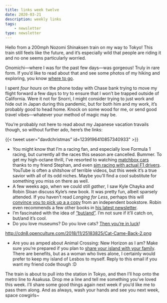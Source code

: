 ```yaml
---
title: links week twelve
date: 2020-03-21
description: weekly links
tags:
    - newsletter
type: newsletter
---
```


Hello from a 200mph Nozomi Shinaksen train on my way to Tokyo! This train still feels like the future, and it’s especially wild that people are riding it and no one seems particularly worried.

Onomichi—where I was for the past few days—was gorgeous! Truly in rare form. If you’d like to read about that and see some photos of my hiking and exploring, you know [where to go](/posts/2020-03-19-traveling-during-a-pandemic-part-three/).

I spent *four hours* on the phone today with Chase bank trying to move my flight forward a few days to try to ensure that I won’t be trapped outside of California. Were it not for Snorri, I might consider trying to just work and hide out in Japan during this pandemic, but for both him and my work, it’s probably good to head home. Knock on some wood for me, or send good travel vibes—whatever your method of magic may be.

You’re probably not here to read about my Japanese vacation travails though, so without further ado, here’s the links:

{{< tweet user="davdchristmas" id=1239196410857340933" >}}

- You might know that I’m a racing fan, and especially love Formula 1 racing, but currently all the races this season are cancelled. Bummer. To get my high-octane thrill, I’ve resorted to watching [matchbox cars](https://www.youtube.com/watch?v=W3hEfwmzgDI) thanks to my friend Stephan, and even [sim racing with actual F1 drivers](https://www.youtube.com/watch?v=DG1cFm3dsaU). YouTube is often a shitshow of terrible videos, but this week it’s a true savior with all of its odd niches. Maybe you’ll find a cool substitute for something you miss on there as well.
- A few weeks ago, when we could still _gather_, I saw Kyle Chayka and Robin Sloan discuss Kyle’s new book. It was pretty fun, albeit sparsely attended. If you haven’t read *Longing for Less*, perhaps this will [convince you to pick up a a copy](https://www.newyorker.com/magazine/2020/02/03/the-pitfalls-and-the-potential-of-the-new-minimalism) from an independent bookstore. Robin even recommends a few other books in [his latest newsletter](https://www.robinsloan.com/newsletter/march-2020/).
- I’m fascinated with the idea of [“but/and”](https://www.robinsloan.com/notes/but-and/). I’m not sure if it’ll catch on, but/and it’s cool.
- Do you love museums? Do you love cats? [Then you’re in luck](https://www.boredpanda.com/cats-sneaking-security-ken-chan-gosaku-hiroshima-onomichi-city-museum-of-art/)!

http://cdn8.openculture.com/2018/11/25183825/Cat-Came-Back-2.png

- Are you as amped about Animal Crossing: New Horizon as I am? Make sure you’re prepared if you plan to [share your island with your family](https://www.theverge.com/2020/3/19/21185977/animal-crossing-new-horizons-local-multiplayer-island-sharing). There are benefits, but as a woman who lives alone, I certainly would prefer to keep my island of Lesbos to myself. Reply to this email if you want my friend code though :D 

The train is about to pull into the station in Tokyo, and then I’ll hop onto the metro line to Asakusa. Drop me a line and tell me something you’ve loved this week. I’ll share some good things again next week if you’d like me to pass them along. And as always, wash your hands and see you next week, space cowgirls~